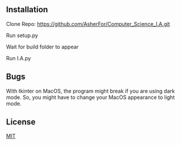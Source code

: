 ## Installation

Clone Repo: https://github.com/AsherFor/Computer_Science_I.A.git

Run setup.py

Wait for build folder to appear

Run I.A.py

## Bugs

With tkinter on MacOS, the program might break if you are using dark mode. So, you might have to change your MacOS appearance to light mode.

## License
[MIT](https://choosealicense.com/licenses/mit/)
